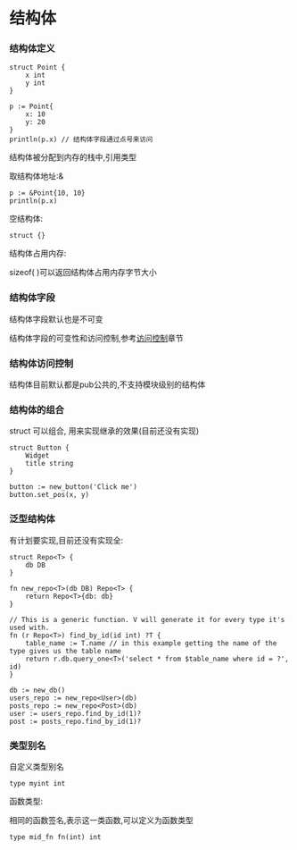 # 结构体



### 结构体定义

```
struct Point {
	x int
	y int
}

p := Point{
	x: 10
	y: 20
}
println(p.x) // 结构体字段通过点号来访问
```

结构体被分配到内存的栈中,引用类型

取结构体地址:&

```
p := &Point{10, 10}
println(p.x)
```

空结构体:

```
struct {}
```

结构体占用内存:

sizeof( )可以返回结构体占用内存字节大小

### 结构体字段

结构体字段默认也是不可变

结构体字段的可变性和访问控制,参考[访问控制](access_controll.md)章节

### 结构体访问控制

结构体目前默认都是pub公共的,不支持模块级别的结构体

### 结构体的组合

struct 可以组合, 用来实现继承的效果(目前还没有实现)

```
struct Button {
	Widget
	title string
}

button := new_button('Click me')
button.set_pos(x, y)
```

### 泛型结构体

有计划要实现,目前还没有实现全:

```
struct Repo<T> {
	db DB
}

fn new_repo<T>(db DB) Repo<T> {
	return Repo<T>{db: db}
}

// This is a generic function. V will generate it for every type it's used with.
fn (r Repo<T>) find_by_id(id int) ?T {
	table_name := T.name // in this example getting the name of the type gives us the table name
	return r.db.query_one<T>('select * from $table_name where id = ?', id)
}

db := new_db()
users_repo := new_repo<User>(db)
posts_repo := new_repo<Post>(db)
user := users_repo.find_by_id(1)?
post := posts_repo.find_by_id(1)?
```

### 类型别名

自定义类型别名

```
type myint int
```

函数类型:

相同的函数签名,表示这一类函数,可以定义为函数类型

```
type mid_fn fn(int) int
```

